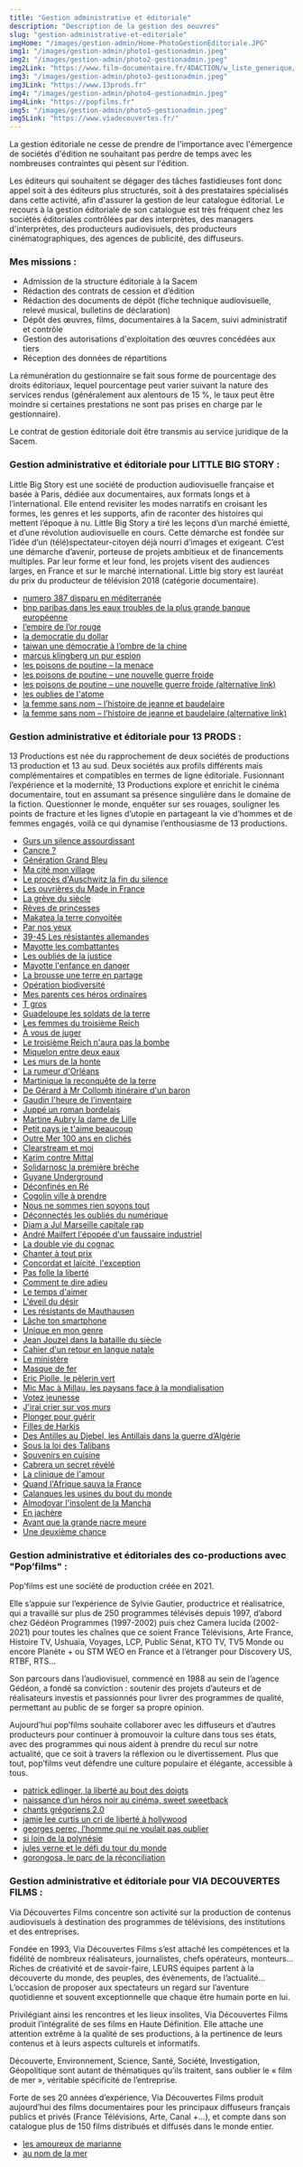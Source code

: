 ```yaml
---
title: "Gestion administrative et éditoriale"
description: "Description de la gestion des oeuvres"
slug: "gestion-administrative-et-editoriale"
imgHome: "/images/gestion-admin/Home-PhotoGestionEditoriale.JPG"
img1: "/images/gestion-admin/photo1-gestionadmin.jpeg"
img2: "/images/gestion-admin/photo2-gestionadmin.jpeg"
img2Link: "https://www.film-documentaire.fr/4DACTION/w_liste_generique/S_67401_G"
img3: "/images/gestion-admin/photo3-gestionadmin.jpeg"
img3Link: "https://www.13prods.fr"
img4: "/images/gestion-admin/photo4-gestionadmin.jpeg"
img4Link: "https://popfilms.fr"
img5: "/images/gestion-admin/photo5-gestionadmin.jpeg"
img5Link: "https://www.viadecouvertes.fr/"
---
```


<!-- section:start -->

La gestion éditoriale ne cesse de prendre de l'importance avec l'émergence de sociétés d'édition ne souhaitant pas perdre de temps avec les nombreuses contraintes qui pèsent sur l'édition.

Les éditeurs qui souhaitent se dégager des tâches fastidieuses font donc appel soit à des éditeurs plus structurés, soit à des prestataires spécialisés dans cette activité, afin d'assurer la gestion de leur catalogue éditorial. Le recours à la gestion éditoriale de son catalogue est très fréquent chez les sociétés éditoriales contrôlées par des interprètes, des managers d'interprètes, des producteurs audiovisuels, des producteurs cinématographiques, des agences de publicité, des diffuseurs.

### **Mes missions :**

- Admission de la structure éditoriale à la Sacem
- Rédaction des contrats de cession et d’édition
- Rédaction des documents de dépôt (fiche technique audiovisuelle, relevé musical, bulletins de déclaration)
- Dépôt des œuvres, films, documentaires à la Sacem, suivi administratif et contrôle
- Gestion des autorisations d'exploitation des œuvres concédées aux tiers
- Réception des données de répartitions

La rémunération du gestionnaire se fait sous forme de pourcentage des droits éditoriaux, lequel pourcentage peut varier suivant la nature des services rendus (généralement aux alentours de 15 %, le taux peut être moindre si certaines prestations ne sont pas prises en charge par le gestionnaire).

Le contrat de gestion éditoriale doit être transmis au service juridique de la Sacem.

<!-- section:end -->
<!-- section:start -->

### **Gestion administrative et éditoriale pour LITTLE BIG STORY :**

Little Big Story est une société de production audiovisuelle française et basée à Paris, dédiée aux documentaires, aux formats longs et à l’international. Elle entend revisiter les modes narratifs en croisant les formes, les genres et les supports, afin de raconter des histoires qui mettent l’époque à nu. Little Big Story a tiré les leçons d’un marché émietté, et d’une révolution audiovisuelle en cours. Cette démarche est fondée sur l’idée d’un (télé)spectateur-citoyen déjà nourri d’images et exigeant. C’est une démarche d’avenir, porteuse de projets ambitieux et de financements multiples. Par leur forme et leur fond, les projets visent des audiences larges, en France et sur le marché international. Little big story est lauréat du prix du producteur de télévision 2018 (catégorie documentaire).

- [numero 387 disparu en méditerranée](http://www.film-documentaire.fr/4DACTION/w_fiche_film/52256_1)
- [bnp paribas dans les eaux troubles de la plus grande banque européenne](https://www.film-documentaire.fr/4DACTION/w_fiche_film/55535_0)
- [l’empire de l’or rouge](https://www.film-documentaire.fr/4DACTION/w_fiche_film/52255_0)
- [la democratie du dollar](https://www.13prods.fr/la-democratie-du-dollar/)
- [taiwan une démocratie à l’ombre de la chine](http://www.film-documentaire.fr/4DACTION/w_fiche_film/63324)
- [marcus klingberg un pur espion](https://www.film-documentaire.fr/4DACTION/w_fiche_film/67198_0)
- [les poisons de poutine – la menace](https://www.film-documentaire.fr/4DACTION/w_fiche_film/68279_0)
- [les poisons de poutine – une nouvelle guerre froide](https://www.film-documentaire.fr/4DACTION/w_fiche_film/68281_0)
- [les poisons de poutine – une nouvelle guerre froide (alternative link)](http://www.film-documentaire.fr/4DACTION/w_fiche_film/68282)
- [les oublies de l'atome](https://www.film-documentaire.fr/4DACTION/w_fiche_film/68272)
- [la femme sans nom – l’histoire de jeanne et baudelaire](https://www.unifrance.org/film/56020/la-femme-sans-nom-l-histoire-de-jeanne-et-baudelaire)
- [la femme sans nom – l’histoire de jeanne et baudelaire (alternative link)](https://www.film-documentaire.fr/4DACTION/w_fiche_film/68288_0)

<!-- section:end -->
<!-- section:start -->

### **Gestion administrative et éditoriale pour 13 PRODS :**

13 Productions est née du rapprochement de deux sociétés de productions 13 production et 13 au sud. Deux sociétés aux profils différents mais complémentaires et compatibles en termes de ligne éditoriale. Fusionnant l’expérience et la modernité, 13 Productions explore et enrichit le cinéma documentaire, tout en assumant sa présence singulière dans le domaine de la fiction. Questionner le monde, enquêter sur ses rouages, souligner les points de fracture et les lignes d’utopie en partageant la vie d’hommes et de femmes engagés, voilà ce qui dynamise l’enthousiasme de 13 productions.

- [Gurs un silence assourdissant](https://www.13prods.fr/gurs-un-silence-assourdissant/)
- [Cancre ?](https://www.13prods.fr/cancre/)
- [Génération Grand Bleu](https://www.13prods.fr/generation-grand-bleu-de-jerome-espla/)
- [Ma cité mon village](https://www.13prods.fr/ma-cite-mon-village-disabelle-cadiere/)
- [Le procès d'Auschwitz la fin du silence](https://www.13prods.fr/le-proces-dauschwitz-la-fin-du-silence-de-barbara-necek/)
- [Les ouvrières du Made in France](https://www.13prods.fr/les-ouvrieres-du-made-in-france/)
- [La grève du siècle](https://www.13prods.fr/68lagrevedusiecle/)
- [Rêves de princesses](https://www.13prods.fr/reves-de-princesses/)
- [Makatea la terre convoitée](https://www.13prods.fr/makatea-une-terre-convoitee/)
- [Par nos yeux](https://www.13prods.fr/par-nos-yeux/)
- [39-45 Les résistantes allemandes](https://www.13prods.fr/39-45-les-resistantes-allemandes/)
- [Mayotte les combattantes](https://www.13prods.fr/mayotte-les-combattantes-sur-france-o/)
- [Les oubliés de la justice](https://www.13prods.fr/les-oublies-de-la-justice/)
- [Mayotte l'enfance en danger](https://www.13prods.fr/mayotte-lenfance-en-danger/)
- [La brousse une terre en partage](https://www.13prods.fr/la-brousse-une-terre-en-partage/)
- [Opération biodiversité](https://www.13prods.fr/operation-biodiversite/)
- [Mes parents ces héros ordinaires](https://www.13prods.fr/mes-parents-ces-heros-ordinaires/)
- [T gros](https://www.13prods.fr/t-gros/)
- [Guadeloupe les soldats de la terre](https://www.13prods.fr/les-soldats-de-la-terre/)
- [Les femmes du troisième Reich](https://www.13prods.fr/les-femmes-du-iiie-reich/)
- [À vous de juger](https://www.13prods.fr/a-vous-de-juger/)
- [Le troisième Reich n'aura pas la bombe](https://www.13prods.fr/le-3eme-reich-naura-pas-la-bombe/)
- [Miquelon entre deux eaux](https://www.13prods.fr/entre-deux-eaux/)
- [Les murs de la honte](https://www.13prods.fr/les-murs-de-la-honte/)
- [La rumeur d'Orléans](https://www.13prods.fr/la-rumeur-dorleans/)
- [Martinique la reconquête de la terre](https://www.13prods.fr/martinique-reconquete-terre/)
- [De Gérard à Mr Collomb itinéraire d'un baron](https://www.13prods.fr/itineraire-d-un-baron/)
- [Gaudin l'heure de l'inventaire](https://www.13prods.fr/gaudin-lheure-de-linventaire/)
- [Juppé un roman bordelais](https://www.13prods.fr/juppe-un-roman-bordelais/)
- [Martine Aubry la dame de Lille](https://www.13prods.fr/aubry-la-dame-de-lille/)
- [Petit pays je t'aime beaucoup](https://www.13prods.fr/petit-pays-je-t-aime-beaucoup/)
- [Outre Mer 100 ans en clichés](https://www.13prods.fr/outremer-100-ans-en-cliches/)
- [Clearstream et moi](https://www.13prods.fr/clearstream/)
- [Karim contre Mittal](https://www.13prods.fr/karim-contre-mittal/)
- [Solidarnosc la première brèche](https://www.13prods.fr/solidarnosc-la-premiere-breche/)
- [Guyane Underground](https://www.13prods.fr/guyane-underground/)
- [Déconfinés en Ré](https://www.13prods.fr/deconfines-en-re/)
- [Cogolin ville à prendre](https://www.13prods.fr/cogolin-ville-a-prendre/)
- [Nous ne sommes rien soyons tout](https://www.13prods.fr/nous-ne-sommes-rien-soyons-tout/)
- [Déconnectés les oubliés du numérique](https://www.13prods.fr/deconnectes-les-oublies-du-numerique/)
- [Diam a Jul Marseille capitale rap](https://www.13prods.fr/rap-marseille/)
- [André Mailfert l'épopée d'un faussaire industriel](https://www.13prods.fr/andre-mailfert/)
- [La double vie du cognac](https://www.13prods.fr/la-double-vie-du-cognac/)
- [Chanter à tout prix](https://www.13prods.fr/chanter-a-tout-prix/)
- [Concordat et laïcité, l'exception](https://www.13prods.fr/concordat-et-laicite/)
- [Pas folle la liberté](https://www.13prods.fr/pas-folle-la-liberte/)
- [Comment te dire adieu](https://www.13prods.fr/comment-te-dire-adieu/)
- [Le temps d'aimer](https://www.13prods.fr/le-temps-daimer/)
- [L'éveil du désir](https://www.13prods.fr/leveil-du-desir/)
- [Les résistants de Mauthausen](https://www.13prods.fr/mauthausen/)
- [Lâche ton smartphone](https://www.13prods.fr/lache-ton-smartphone/)
- [Unique en mon genre](https://www.13prods.fr/unique-en-mon-genre/)
- [Jean Jouzel dans la bataille du siècle](https://www.13prods.fr/jean-jouzel-la-bataille-du-siecle/)
- [Cahier d'un retour en langue natale](https://www.13prods.fr/cahier-dun-retour-en-langue-natale/)
- [Le ministère](https://www.13prods.fr/le-ministere/)
- [Masque de fer](https://www.13prods.fr/masque-de-fer/)
- [Eric Piolle, le pèlerin vert](https://www.13prods.fr/eric-piolle-le-pelerin-vert/)
- [Mic Mac à Millau, les paysans face à la mondialisation](https://www.13prods.fr/mic-mac-a-millau-des-paysans-face-a-la-mondialisation/)
- [Votez jeunesse](https://www.13prods.fr/votez-jeunesse/)
- [J'irai crier sur vos murs](https://www.13prods.fr/jirai-crier-sur-vos-murs/)
- [Plonger pour guérir](https://www.13prods.fr/plonger-pour-guerir/)
- [Filles de Harkis](https://www.13prods.fr/filles-de-harkis/)
- [Des Antilles au Djebel, les Antillais dans la guerre d’Algérie](https://www.13prods.fr/des-antilles-au-djebel/)
- [Sous la loi des Talibans](https://www.13prods.fr/sous-la-loi-des-talibans/)
- [Souvenirs en cuisine](https://www.13prods.fr/souvenirs-en-cuisine/)
- [Cabrera un secret révélé](https://www.13prods.fr/cabrera-un-secret-revele/)
- [La clinique de l'amour](https://www.13prods.fr/la-clinique-de-lamour/)
- [Quand l'Afrique sauva la France](https://www.13prods.fr/quand-l-afrique-sauva-la-france/)
- [Calanques les usines du bout du monde](https://www.13prods.fr/calanques-les-usines-du-bout-du-monde/)
- [Almodovar l'insolent de la Mancha](https://www.13prods.fr/almodovar-linsolent-de-la-mancha/)
- [En jachère](https://www.13prods.fr/en-jachere/)
- [Avant que la grande nacre meure](https://www.13prods.fr/avant-que-la-grande-nacre-meure/)
- [Une deuxième chance](https://www.13prods.fr/deuxieme-chance/)

<!-- section:end -->
<!-- section:start -->

### **Gestion administrative et éditoriales des co-productions avec "Pop’films"** :

Pop’films est une société de production créée en 2021.

Elle s’appuie sur l’expérience de Sylvie Gautier, productrice et réalisatrice, qui a travaillé sur plus de 250 programmes télévisés depuis 1997, d’abord chez Gédéon Programmes (1997-2002) puis chez Camera lucida (2002-2021) pour toutes les chaînes que ce soient France Télévisions, Arte France, Histoire TV, Ushuaïa, Voyages, LCP, Public Sénat, KTO TV, TV5 Monde ou encore Planète + ou STM WEO en France et à l’étranger pour Discovery US, RTBF, RTS…

Son parcours dans l’audiovisuel, commencé en 1988 au sein de l’agence Gédéon, a fondé sa conviction : soutenir des projets d’auteurs et de réalisateurs investis et passionnés pour livrer des programmes de qualité, permettant au public de se forger sa propre opinion.

Aujourd’hui pop’films souhaite collaborer avec les diffuseurs et d’autres producteurs pour continuer à promouvoir la culture dans tous ses états, avec des programmes qui nous aident à prendre du recul sur notre actualité, que ce soit à travers la réflexion ou le divertissement. Plus que tout, pop’films veut défendre une culture populaire et élégante, accessible à tous.

- [patrick edlinger, la liberté au bout des doigts](https://popfilms.fr/index.php/edlinger-la-liberte-au-bout-des-doigts/)
- [naissance d’un héros noir au cinéma, sweet sweetback](https://www.13prods.fr/sweet-sweetback/)
- [chants grégoriens 2.0](https://www.13prods.fr/chants-gregoriens-2-0/)
- [jamie lee curtis un cri de liberté à hollywood](https://www.13prods.fr/jamie-lee-curtis-un-cri-de-liberte-a-hollywood/)
- [georges perec, l’homme qui ne voulait pas oublier](https://www.13prods.fr/georges-perec-lhomme-qui-ne-voulait-pas-oublier/)
- [si loin de la polynésie](https://www.13prods.fr/si-loin-de-la-polynesie/)
- [jules verne et le défi du tour du monde](https://www.13prods.fr/jules-verne-et-le-defi-du-tour-du-monde/)
- [gorongosa, le parc de la réconciliation](https://lukarn.fr/programme/gorongosa-le-parc-de-la-reconciliation/)

<!-- section:end -->
<!-- section:start -->

### **Gestion administrative et éditoriale pour VIA DECOUVERTES FILMS :**

Via Découvertes Films concentre son activité sur la production de contenus audiovisuels à destination des programmes de télévisions, des institutions et des entreprises.

Fondée en 1993, Via Découvertes Films s’est attaché les compétences et la fidélité de nombreux réalisateurs, journalistes, chefs opérateurs, monteurs… Riches de créativité et de savoir-faire, LEURS équipes partent à la découverte du monde, des peuples, des évènements, de l’actualité… L’occasion de proposer aux spectateurs un regard sur l’aventure quotidienne et souvent exceptionnelle que chaque être humain porte en lui.

Privilégiant ainsi les rencontres et les lieux insolites, Via Découvertes Films produit l’intégralité de ses films en Haute Définition. Elle attache une attention extrême à la qualité de ses productions, à la pertinence de leurs contenus et à leurs aspects culturels et informatifs.

Découverte, Environnement, Science, Santé, Société, Investigation, Géopolitique sont autant de thématiques qu’ils traitent, sans oublier le « film de mer », véritable spécificité de l’entreprise.

Forte de ses 20 années d’expérience, Via Découvertes Films produit aujourd’hui des films documentaires pour les principaux diffuseurs français publics et privés (France Télévisions, Arte, Canal +…), et compte dans son catalogue plus de 150 films distribués et diffusés dans le monde entier.

- [les amoureux de marianne](https://www.film-documentaire.fr/4DACTION/w_fiche_film/64091_0)
- [au nom de la mer](https://www.13prods.fr/au-nom-de-la-mer/)
